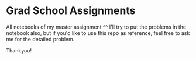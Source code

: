 # Grad School Assignments
All notebooks of my master assignment ^^
I'll try to put the problems in the notebook also, but if you'd like to use this repo as reference, feel free to ask me for the detailed problem.

Thankyou!
